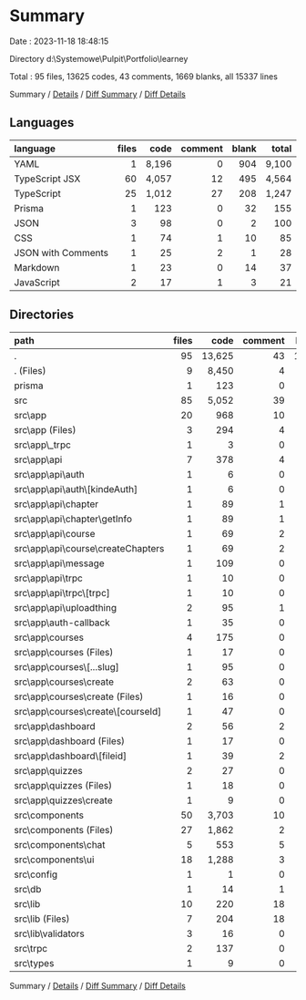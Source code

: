 # Summary

Date : 2023-11-18 18:48:15

Directory d:\\Systemowe\\Pulpit\\Portfolio\\learney

Total : 95 files,  13625 codes, 43 comments, 1669 blanks, all 15337 lines

Summary / [Details](details.md) / [Diff Summary](diff.md) / [Diff Details](diff-details.md)

## Languages
| language | files | code | comment | blank | total |
| :--- | ---: | ---: | ---: | ---: | ---: |
| YAML | 1 | 8,196 | 0 | 904 | 9,100 |
| TypeScript JSX | 60 | 4,057 | 12 | 495 | 4,564 |
| TypeScript | 25 | 1,012 | 27 | 208 | 1,247 |
| Prisma | 1 | 123 | 0 | 32 | 155 |
| JSON | 3 | 98 | 0 | 2 | 100 |
| CSS | 1 | 74 | 1 | 10 | 85 |
| JSON with Comments | 1 | 25 | 2 | 1 | 28 |
| Markdown | 1 | 23 | 0 | 14 | 37 |
| JavaScript | 2 | 17 | 1 | 3 | 21 |

## Directories
| path | files | code | comment | blank | total |
| :--- | ---: | ---: | ---: | ---: | ---: |
| . | 95 | 13,625 | 43 | 1,669 | 15,337 |
| . (Files) | 9 | 8,450 | 4 | 925 | 9,379 |
| prisma | 1 | 123 | 0 | 32 | 155 |
| src | 85 | 5,052 | 39 | 712 | 5,803 |
| src\\app | 20 | 968 | 10 | 172 | 1,150 |
| src\\app (Files) | 3 | 294 | 4 | 25 | 323 |
| src\\app\\_trpc | 1 | 3 | 0 | 1 | 4 |
| src\\app\\api | 7 | 378 | 4 | 94 | 476 |
| src\\app\\api\\auth | 1 | 6 | 0 | 1 | 7 |
| src\\app\\api\\auth\\[kindeAuth] | 1 | 6 | 0 | 1 | 7 |
| src\\app\\api\\chapter | 1 | 89 | 1 | 7 | 97 |
| src\\app\\api\\chapter\\getInfo | 1 | 89 | 1 | 7 | 97 |
| src\\app\\api\\course | 1 | 69 | 2 | 19 | 90 |
| src\\app\\api\\course\\createChapters | 1 | 69 | 2 | 19 | 90 |
| src\\app\\api\\message | 1 | 109 | 0 | 34 | 143 |
| src\\app\\api\\trpc | 1 | 10 | 0 | 1 | 11 |
| src\\app\\api\\trpc\\[trpc] | 1 | 10 | 0 | 1 | 11 |
| src\\app\\api\\uploadthing | 2 | 95 | 1 | 32 | 128 |
| src\\app\\auth-callback | 1 | 35 | 0 | 6 | 41 |
| src\\app\\courses | 4 | 175 | 0 | 22 | 197 |
| src\\app\\courses (Files) | 1 | 17 | 0 | 6 | 23 |
| src\\app\\courses\\[...slug] | 1 | 95 | 0 | 6 | 101 |
| src\\app\\courses\\create | 2 | 63 | 0 | 10 | 73 |
| src\\app\\courses\\create (Files) | 1 | 16 | 0 | 3 | 19 |
| src\\app\\courses\\create\\[courseId] | 1 | 47 | 0 | 7 | 54 |
| src\\app\\dashboard | 2 | 56 | 2 | 15 | 73 |
| src\\app\\dashboard (Files) | 1 | 17 | 0 | 6 | 23 |
| src\\app\\dashboard\\[fileid] | 1 | 39 | 2 | 9 | 50 |
| src\\app\\quizzes | 2 | 27 | 0 | 9 | 36 |
| src\\app\\quizzes (Files) | 1 | 18 | 0 | 6 | 24 |
| src\\app\\quizzes\\create | 1 | 9 | 0 | 3 | 12 |
| src\\components | 50 | 3,703 | 10 | 459 | 4,172 |
| src\\components (Files) | 27 | 1,862 | 2 | 189 | 2,053 |
| src\\components\\chat | 5 | 553 | 5 | 75 | 633 |
| src\\components\\ui | 18 | 1,288 | 3 | 195 | 1,486 |
| src\\config | 1 | 1 | 0 | 0 | 1 |
| src\\db | 1 | 14 | 1 | 3 | 18 |
| src\\lib | 10 | 220 | 18 | 39 | 277 |
| src\\lib (Files) | 7 | 204 | 18 | 36 | 258 |
| src\\lib\\validators | 3 | 16 | 0 | 3 | 19 |
| src\\trpc | 2 | 137 | 0 | 34 | 171 |
| src\\types | 1 | 9 | 0 | 5 | 14 |

Summary / [Details](details.md) / [Diff Summary](diff.md) / [Diff Details](diff-details.md)